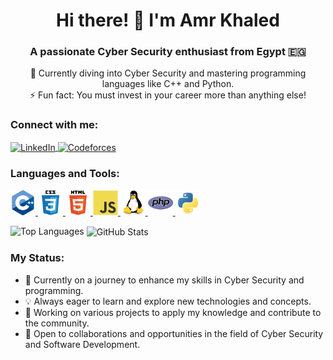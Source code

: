 <!-- Title -->
<h1 align="center">Hi there! 👋 I'm Amr Khaled</h1>

<!-- Introduction -->
<h3 align="center">A passionate Cyber Security enthusiast from Egypt 🇪🇬</h3>

<!-- Bio -->
<p align="center">
  🌱 Currently diving into Cyber Security and mastering programming languages like C++ and Python. <br/>
  ⚡ Fun fact: You must invest in your career more than anything else!
</p>

<!-- Connect with me -->
<h3 align="left">Connect with me:</h3>
<p align="left">
  <!-- LinkedIn -->
  <a href="https://www.linkedin.com/in/amr-khaled-el-dahshan-24a0542b8/" target="_blank">
    <img align="center" src="https://raw.githubusercontent.com/rahuldkjain/github-profile-readme-generator/master/src/images/icons/Social/linked-in-alt.svg" alt="LinkedIn" height="30" width="40" />
  </a>
  <!-- Codeforces -->
  <a href="https://codeforces.com/profile/amr_el-dahshan" target="_blank">
    <img align="center" src="https://raw.githubusercontent.com/rahuldkjain/github-profile-readme-generator/master/src/images/icons/Social/codeforces.svg" alt="Codeforces" height="30" width="40" />
  </a>
</p>

<!-- Languages and Tools -->
<h3 align="left">Languages and Tools:</h3>
<p align="left">
  <!-- C++ -->
  <a href="https://www.w3schools.com/cpp/" target="_blank" rel="noreferrer">
    <img src="https://raw.githubusercontent.com/devicons/devicon/master/icons/cplusplus/cplusplus-original.svg" alt="C++" width="40" height="40"/>
  </a>
  <!-- CSS3 -->
  <a href="https://www.w3schools.com/css/" target="_blank" rel="noreferrer">
    <img src="https://raw.githubusercontent.com/devicons/devicon/master/icons/css3/css3-original-wordmark.svg" alt="CSS3" width="40" height="40"/>
  </a>
  <!-- HTML5 -->
  <a href="https://www.w3.org/html/" target="_blank" rel="noreferrer">
    <img src="https://raw.githubusercontent.com/devicons/devicon/master/icons/html5/html5-original-wordmark.svg" alt="HTML5" width="40" height="40"/>
  </a>
  <!-- JavaScript -->
  <a href="https://developer.mozilla.org/en-US/docs/Web/JavaScript" target="_blank" rel="noreferrer">
    <img src="https://raw.githubusercontent.com/devicons/devicon/master/icons/javascript/javascript-original.svg" alt="JavaScript" width="40" height="40"/>
  </a>
  <!-- Linux -->
  <a href="https://www.linux.org/" target="_blank" rel="noreferrer">
    <img src="https://raw.githubusercontent.com/devicons/devicon/master/icons/linux/linux-original.svg" alt="Linux" width="40" height="40"/>
  </a>
  <!-- PHP -->
  <a href="https://www.php.net" target="_blank" rel="noreferrer">
    <img src="https://raw.githubusercontent.com/devicons/devicon/master/icons/php/php-original.svg" alt="PHP" width="40" height="40"/>
  </a>
  <!-- Python -->
  <a href="https://www.python.org" target="_blank" rel="noreferrer">
    <img src="https://raw.githubusercontent.com/devicons/devicon/master/icons/python/python-original.svg" alt="Python" width="40" height="40"/>
  </a>
</p>

<!-- GitHub Stats -->
<p>
  <img align="left" src="https://github-readme-stats.vercel.app/api/top-langs?username=amr23460&show_icons=true&locale=en&layout=compact" alt="Top Languages" />
</p>
<p>&nbsp;<img align="center" src="https://github-readme-stats.vercel.app/api?username=amr23460&show_icons=true&locale=en" alt="GitHub Stats" /></p>

<!-- Status -->
<h3 align="left">My Status:</h3>
<ul align="left">
  <li>🚀 Currently on a journey to enhance my skills in Cyber Security and programming.</li>
  <li>💡 Always eager to learn and explore new technologies and concepts.</li>
  <li>🔭 Working on various projects to apply my knowledge and contribute to the community.</li>
  <li>🌟 Open to collaborations and opportunities in the field of Cyber Security and Software Development.</li>
</ul>
